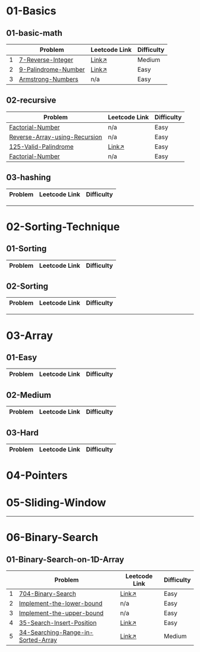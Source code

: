 # 01-Basics

## 01-basic-math

|     | Problem                                                                                                                                         | Leetcode Link                                                         | Difficulty |
| --- | ----------------------------------------------------------------------------------------------------------------------------------------------- | --------------------------------------------------------------------- | ---------- |
| 1   | [7-Reverse-Integer](https://github.com/VenkatRaman3103/Data-Structures-and-Algorithms/tree/main/01-Basics/01-Basics-Math/7-Reverse-Integer)     | [Link↗](https://leetcode.com/problems/reverse-integer/description/)   | Medium     |
| 2   | [9-Palindrome-Number](https://github.com/VenkatRaman3103/Data-Structures-and-Algorithms/tree/main/01-Basics/01-Basics-Math/9-Palindrome-Number) | [Link↗](https://leetcode.com/problems/palindrome-number/description/) | Easy       |
| 3   | [Armstrong-Numbers](https://github.com/VenkatRaman3103/Data-Structures-and-Algorithms/tree/main/01-Basics/01-Basics-Math/Armstrong-Numbers)     | n/a                                                                   | Easy       |

## 02-recursive

| Problem                                                                                                                                                           | Leetcode Link                                            | Difficulty |
| ----------------------------------------------------------------------------------------------------------------------------------------------------------------- | -------------------------------------------------------- | ---------- |
| [Factorial-Number](https://github.com/VenkatRaman3103/Data-Structures-and-Algorithms/tree/main/01-Basics/02-Recursion/Factorial-Number)                           | n/a                                                      | Easy       |
| [Reverse-Array-using-Recursion](https://github.com/VenkatRaman3103/Data-Structures-and-Algorithms/tree/main/01-Basics/02-Recursion/Reverse-Array-using-Recursion) | n/a                                                      | Easy       |
| [125-Valid-Palindrome](https://github.com/VenkatRaman3103/Data-Structures-and-Algorithms/tree/main/01-Basics/02-Recursion/125-Valid-Palindrome)                   | [Link↗](https://leetcode.com/problems/valid-palindrome/) | Easy       |
| [Factorial-Number](https://github.com/VenkatRaman3103/Data-Structures-and-Algorithms/tree/main/01-Basics/02-Recursion/Factorial-Number)                           | n/a | Easy |

## 03-hashing

| Problem | Leetcode Link | Difficulty |
| ------- | ------------- | ---------- |

---

# 02-Sorting-Technique

## 01-Sorting

| Problem | Leetcode Link | Difficulty |
| ------- | ------------- | ---------- |

## 02-Sorting

| Problem | Leetcode Link | Difficulty |
| ------- | ------------- | ---------- |

---

# 03-Array

## 01-Easy

| Problem | Leetcode Link | Difficulty |
| ------- | ------------- | ---------- |

## 02-Medium

| Problem | Leetcode Link | Difficulty |
| ------- | ------------- | ---------- |

## 03-Hard

| Problem | Leetcode Link | Difficulty |
| ------- | ------------- | ---------- |

# 04-Pointers

# 05-Sliding-Window

---

# 06-Binary-Search

## 01-Binary-Search-on-1D-Array

|     | Problem                                                                                                                                                                                            | Leetcode Link                                                                                               | Difficulty |
| --- | -------------------------------------------------------------------------------------------------------------------------------------------------------------------------------------------------- | ----------------------------------------------------------------------------------------------------------- | ---------- |
| 1   | [704-Binary-Search](https://github.com/VenkatRaman3103/Data-Structures-and-Algorithms/tree/main/06-Binary-Search/01-Binary-search-on-1D-Array/704-Binary-Search)                                   | [Link↗](https://leetcode.com/problems/binary-search/description/)                                           | Easy       |
| 2   | [Implement-the-lower-bound](https://github.com/VenkatRaman3103/Data-Structures-and-Algorithms/tree/main/06-Binary-Search/01-Binary-search-on-1D-Array/Implement-the-lower-bound)                   | n/a                                                                                                         | Easy       |
| 3   | [Implement-the-upper-bound](https://github.com/VenkatRaman3103/Data-Structures-and-Algorithms/tree/main/06-Binary-Search/01-Binary-search-on-1D-Array/Implement-the-upper-bound)                   | n/a                                                                                                         | Easy       |
| 4   | [35-Search-Insert-Position](https://github.com/VenkatRaman3103/Data-Structures-and-Algorithms/tree/main/06-Binary-Search/01-Binary-search-on-1D-Array/35-Search-Insert-Position)                   | [Link↗](https://leetcode.com/problems/search-insert-position/description/)                                  | Easy       |
| 5   | [34-Searching-Range-in-Sorted-Array](https://github.com/VenkatRaman3103/Data-Structures-and-Algorithms/tree/main/06-Binary-Search/01-Binary-search-on-1D-Array/34-Searching-Range-in-Sorted-Array) | [Link↗](https://leetcode.com/problems/find-first-and-last-position-of-element-in-sorted-array/description/) | Medium     |
